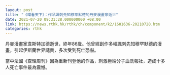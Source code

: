 ```yaml
---
layout: post
title: "《環看天下》：作品諷刺先知穆罕默德的丹麥漫畫家逝世"
date: 2021-07-20 09:31:28.000000000 +08:00
link: https://news.rthk.hk/rthk/ch/component/k2/1601636-20210720.htm
categories: rthk
---
```


丹麥漫畫家韋斯特加德逝世，終年86歲。他曾經創作多幅諷刺先知穆罕默德的漫畫，引起伊斯蘭世界譴責，多次受到死亡恐嚇。

當中法國《查理周刊》因為重新刊登他的作品，刺激極端分子血洗報社，造成十多人死亡事件最為震憾。
